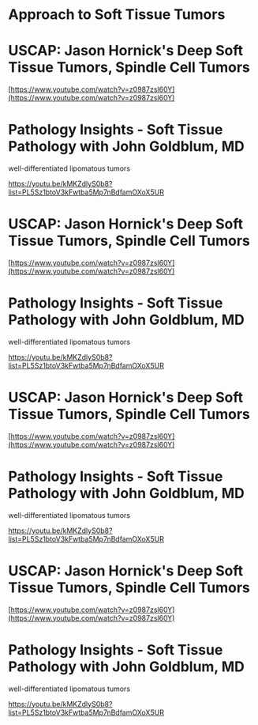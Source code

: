 # Approach to Soft Tissue Tumors

# USCAP: Jason Hornick's Deep Soft Tissue Tumors, Spindle Cell Tumors

[https://www.youtube.com/watch?v=z0987zsl60Y](https://www.youtube.com/watch?v=z0987zsl60Y)

# Pathology Insights - Soft Tissue Pathology with John Goldblum, MD

well-differentiated lipomatous tumors

https://youtu.be/kMKZdlyS0b8?list=PL5Sz1btoV3kFwtba5Mp7nBdfamOXoX5UR



# USCAP: Jason Hornick's Deep Soft Tissue Tumors, Spindle Cell Tumors

[https://www.youtube.com/watch?v=z0987zsl60Y](https://www.youtube.com/watch?v=z0987zsl60Y)

# Pathology Insights - Soft Tissue Pathology with John Goldblum, MD

well-differentiated lipomatous tumors

https://youtu.be/kMKZdlyS0b8?list=PL5Sz1btoV3kFwtba5Mp7nBdfamOXoX5UR



# USCAP: Jason Hornick's Deep Soft Tissue Tumors, Spindle Cell Tumors

[https://www.youtube.com/watch?v=z0987zsl60Y](https://www.youtube.com/watch?v=z0987zsl60Y)

# Pathology Insights - Soft Tissue Pathology with John Goldblum, MD

well-differentiated lipomatous tumors

https://youtu.be/kMKZdlyS0b8?list=PL5Sz1btoV3kFwtba5Mp7nBdfamOXoX5UR



# USCAP: Jason Hornick's Deep Soft Tissue Tumors, Spindle Cell Tumors

[https://www.youtube.com/watch?v=z0987zsl60Y](https://www.youtube.com/watch?v=z0987zsl60Y)

# Pathology Insights - Soft Tissue Pathology with John Goldblum, MD

well-differentiated lipomatous tumors

https://youtu.be/kMKZdlyS0b8?list=PL5Sz1btoV3kFwtba5Mp7nBdfamOXoX5UR



